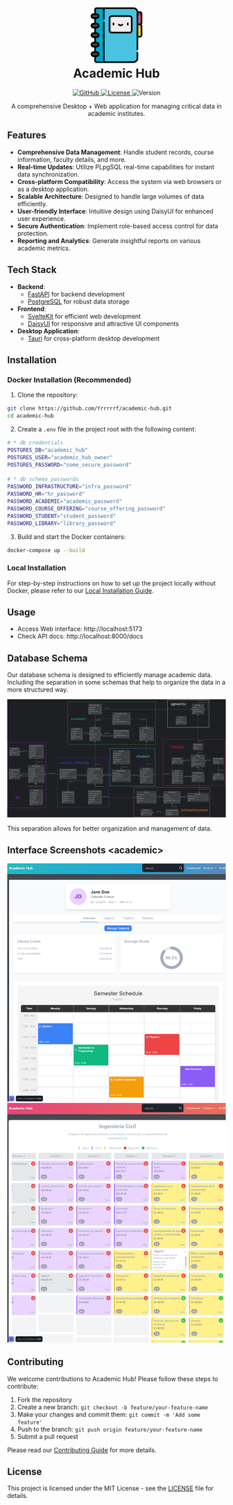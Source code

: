 <h1 align="center">
   <img src="./frontend/static/favicon.png" alt="Some Store Icon" width="128">
   <div align="center">Academic Hub</div>
</h1>

<p align="center">
  <a href="https://github.com/Yrrrrrf/academic-hub">
    <img src="https://img.shields.io/badge/github-academic--hub-blue?style=for-the-badge&logo=github" alt="GitHub">
  </a>
  <a href="./LICENSE">
    <img src="https://img.shields.io/badge/license-MIT-green?style=for-the-badge" alt="License">
  </a>
  <img src="https://img.shields.io/badge/version-0.1.0-blue?style=for-the-badge" alt="Version">
</p>

<p align="center">
  A comprehensive Desktop + Web application for managing critical data in academic institutes.
</p>

## Features

- **Comprehensive Data Management**: Handle student records, course information, faculty details, and more.
- **Real-time Updates**: Utilize PLpgSQL real-time capabilities for instant data synchronization.
- **Cross-platform Compatibility**: Access the system via web browsers or as a desktop application.
- **Scalable Architecture**: Designed to handle large volumes of data efficiently.
- **User-friendly Interface**: Intuitive design using DaisyUI for enhanced user experience.
- **Secure Authentication**: Implement role-based access control for data protection.
- **Reporting and Analytics**: Generate insightful reports on various academic metrics.

## Tech Stack

- **Backend**:
    - [FastAPI](https://www.python.org/) for backend development
    - [PostgreSQL](https://www.postgresql.org/) for robust data storage
- **Frontend**:
    - [SvelteKit](https://kit.svelte.dev/) for efficient web development
    - [DaisyUI](https://daisyui.com/) for responsive and attractive UI components
- **Desktop Application**:
    - [Tauri](https://tauri.app/) for cross-platform desktop development

## Installation

### Docker Installation (Recommended)

1. Clone the repository:
```bash
git clone https://github.com/Yrrrrrf/academic-hub.git
cd academic-hub
```

2. Create a `.env` file in the project root with the following content:
```bash
# * db credentials
POSTGRES_DB="academic_hub"
POSTGRES_USER="academic_hub_owner"
POSTGRES_PASSWORD="some_secure_password"

# * db schema passwords
PASSWORD_INFRASTRUCTURE="infra_password"
PASSWORD_HR="hr_password"
PASSWORD_ACADEMIC="academic_password"
PASSWORD_COURSE_OFFERING="course_offering_password"
PASSWORD_STUDENT="student_password"
PASSWORD_LIBRARY="library_password"
```

3. Build and start the Docker containers:
```bash
docker-compose up --build
```

### Local Installation

For step-by-step instructions on how to set up the project locally without Docker, please refer to our [Local Installation Guide](./resources/local-installation.md).

## Usage
- Access Web interface: http://localhost:5173
- Check API docs: http://localhost:8000/docs

## Database Schema

Our database schema is designed to efficiently manage academic data. 
Including the separation in some schemas that help to organize the data in a more structured way.

![Database Schema](./resources/db_erd.png "db main schema")

This separation allows for better organization and management of data.

## Interface Screenshots \<academic\>

![root](./resources/img/ahub-root.png "root")
![acaedmic](./resources/img/ahub-academic.png "academic")

## Contributing

We welcome contributions to Academic Hub! Please follow these steps to contribute:

1. Fork the repository
2. Create a new branch: `git checkout -b feature/your-feature-name`
3. Make your changes and commit them: `git commit -m 'Add some feature'`
4. Push to the branch: `git push origin feature/your-feature-name`
5. Submit a pull request

Please read our [Contributing Guide](CONTRIBUTING.md) for more details.

## License

This project is licensed under the MIT License - see the [LICENSE](LICENSE) file for details.
